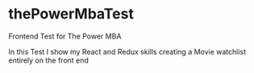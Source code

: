 # thePowerMbaTest
Frontend Test for The Power MBA

In this Test I show my React and Redux skills creating a Movie watchlist entirely on the front end
